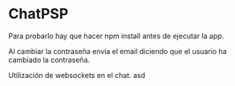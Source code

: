 # ChatPSP

Para probarlo hay que hacer npm install antes de ejecutar la app.

Al cambiar la contraseña envía el email diciendo que el usuario ha cambiado la contraseña.

Utilización de websockets en el chat.
asd
